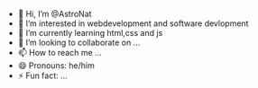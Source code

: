 - 👋 Hi, I’m @AstroNat
- 👀 I’m interested in webdevelopment and software devlopment
- 🌱 I’m currently learning html,css and js
- 💞️ I’m looking to collaborate on ...
- 📫 How to reach me ...
- 😄 Pronouns: he/him
- ⚡ Fun fact: ...

<!---
AstroNat/AstroNat is a ✨ special ✨ repository because its `README.md` (this file) appears on your GitHub profile.
You can click the Preview link to take a look at your changes.
--->
